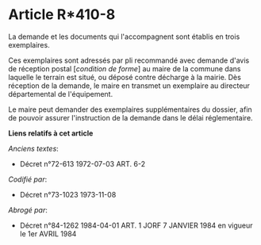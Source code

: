# Article R*410-8

La demande et les documents qui l'accompagnent sont établis en trois exemplaires.

Ces exemplaires sont adressés par pli recommandé avec demande d'avis de réception postal [*condition de forme*] au maire de
la commune dans laquelle le terrain est situé, ou déposé contre décharge à la mairie. Dès réception de la demande, le maire
en transmet un exemplaire au directeur départemental de l'équipement.

Le maire peut demander des exemplaires supplémentaires du dossier, afin de pouvoir assurer l'instruction de la demande dans
le délai réglementaire.

**Liens relatifs à cet article**

_Anciens textes_:

  - Décret n°72-613 1972-07-03 ART. 6-2

_Codifié par_:

  - Décret n°73-1023 1973-11-08

_Abrogé par_:

  - Décret n°84-1262 1984-04-01 ART. 1 JORF 7 JANVIER 1984 en vigueur le 1er AVRIL 1984
